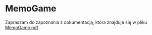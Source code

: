 # MemoGame

Zapraszam do zapoznania z dokumentacją, która znajduje się w pliku [MemoGame.pdf](https://github.com/mateuszkuzniak/MemoGameWithAds/blob/main/MemoGame.pdf)
